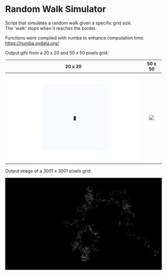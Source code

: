 # Random Walk Simulator

Script that simulates a random walk given a specific grid size.  
The 'walk' stops when it reaches the border.

Functions were compiled with numba to enhance computation time.  
https://numba.pydata.org/

Output gifs from a 20 x 20 and 50 x 50 pixels grid:

20 x 20             |  50 x 50
:-------------------------:|:-------------------------:
![](rw-20x20.gif)  |  ![](rw-50x50.gif)


Output image of a 3001 x 3001 pixels grid:

![](rw-3001x3001.png)
